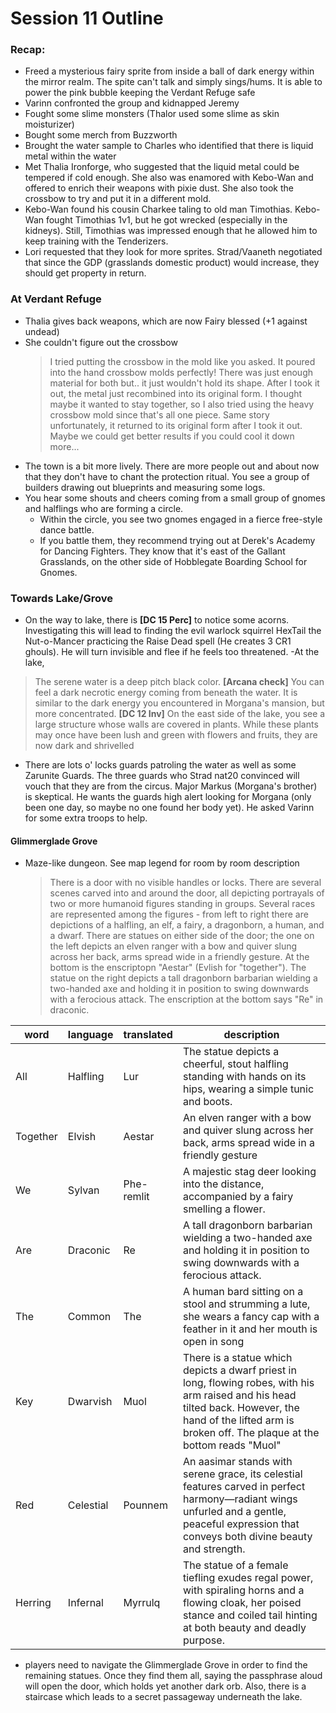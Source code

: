 # Session 11 Outline
### Recap:
  - Freed a mysterious fairy sprite from inside a ball of dark energy within the mirror realm. The spite can't talk and simply sings/hums. It is able to power the pink bubble keeping the Verdant Refuge safe
  - Varinn confronted the group and kidnapped Jeremy 
  - Fought some slime monsters (Thalor used some slime as skin moisturizer)
  - Bought some merch from Buzzworth
  - Brought the water sample to Charles who identified that there is liquid metal within the water
  - Met Thalia Ironforge, who suggested that the liquid metal could be tempered if cold enough. She also was enamored with Kebo-Wan and offered to enrich their weapons with pixie dust. She also took the crossbow to try and put it in a different mold.
  - Kebo-Wan found his cousin Charkee taling to old man Timothias. Kebo-Wan fought Timothias 1v1, but he got wrecked (especially in the kidneys). Still, Timothias was impressed enough that he allowed him to keep training with the Tenderizers. 
  - Lori requested that they look for more sprites. Strad/Vaaneth negotiated that since the GDP (grasslands domestic product) would increase, they should get property in return.
### At Verdant Refuge
- Thalia gives back weapons, which are now Fairy blessed (+1 against undead)
- She couldn't figure out the crossbow
  > I tried putting the crossbow in the mold like you asked. It poured into the hand crossbow molds perfectly! There was just enough material for both but.. it just wouldn't hold its shape. After I took it out, the metal just recombined into its original form. I thought maybe it wanted to stay together, so I also tried using the heavy crossbow mold since that's all one piece. Same story unfortunately, it returned to its original form after I took it out. Maybe we could get better results if you could cool it down more...  
- The town is a bit more lively. There are more people out and about now that they don't have to chant the protection ritual. You see a group of builders drawing out blueprints and measuring some logs. 
- You hear some shouts and cheers coming from a small group of gnomes and halflings who are forming a circle. 
  - Within the circle, you see two gnomes engaged in a fierce free-style dance battle. 
  - If you battle them, they recommend trying out at Derek's Academy for Dancing Fighters. They know that it's east of the Gallant Grasslands, on the other side of Hobblegate Boarding School for Gnomes.  
### Towards Lake/Grove
- On the way to lake, there is **[DC 15 Perc]** to notice some acorns. Investigating this will lead to finding the evil warlock squirrel HexTail the Nut-o-Mancer practicing the Raise Dead spell (He creates 3 CR1 ghouls). He will turn invisible and flee if he feels too threatened.
-At the lake, 
> The serene water is a deep pitch black color. **[Arcana check]** You can feel a dark necrotic energy coming from beneath the water. It is similar to the dark energy you encountered in Morgana's mansion, but more concentrated. **[DC 12 Inv]** On the east side of the lake, you see a large structure whose walls are covered in plants. While these plants may once have been lush and green with flowers and fruits, they are now dark and shrivelled
- There are lots o' locks guards patroling the water as well as some Zarunite Guards. The three guards who Strad nat20 convinced will vouch that they are from the circus.  Major Markus (Morgana's brother) is skeptical. He wants the guards high alert looking for Morgana (only been one day, so maybe no one found her body yet). He asked Varinn for some extra troops to help.  

#### **Glimmerglade Grove**
- Maze-like dungeon. See map legend for room by room description
  > There is a door with no visible handles or locks. There are several scenes carved into and around the door, all depicting portrayals of two or more humanoid figures
standing in groups. Several races are represented among the figures - from left to right there are depictions of a halfling, an elf, a fairy, a dragonborn, a human, and a dwarf. There are statues on either side of the door; the one on the left depicts an elven ranger with a bow and quiver slung across her back, arms spread wide in a friendly gesture. At the bottom is the enscriptopn "Aestar" (Evlish for "together"). The statue on the right depicts a tall dragonborn barbarian wielding a two-handed axe and holding it in position to swing downwards with a ferocious attack. The enscription at the bottom says "Re" in draconic. 

| word | language | translated| description |
|- | - | - | -|
| All | Halfling | Lur |   The statue depicts a cheerful, stout halfling standing with hands on its hips, wearing a simple tunic and boots.  |
| Together | Elvish | Aestar | An elven ranger with a bow and quiver slung across her back, arms spread wide in a friendly gesture|
| We | Sylvan | Phe-remlit | A majestic stag deer looking into the distance, accompanied by a fairy smelling a flower. |
| Are | Draconic | Re | A tall dragonborn barbarian wielding a two-handed axe and holding it in position to swing downwards with a ferocious attack. |
| The | Common | The | A human bard sitting on a stool and strumming a lute, she wears a fancy cap with a feather in it and her mouth is open in song |
| Key | Dwarvish | Muol | There is a statue which depicts a dwarf priest in long, flowing robes, with his arm raised and his head tilted back. However, the hand of the lifted arm is broken off. The plaque at the bottom reads "Muol" |
| Red | Celestial | Pounnem | An aasimar stands with serene grace, its celestial features carved in perfect harmony—radiant wings unfurled and a gentle, peaceful expression that conveys both divine beauty and  strength. |
| Herring | Infernal | Myrrulq| The statue of a female tiefling exudes regal power, with spiraling horns and a flowing cloak, her poised stance and coiled tail hinting at both beauty and deadly purpose.|

- players need to navigate the Glimmerglade Grove in order to find the remaining statues. Once they find them all, saying the passphrase aloud will open the door, which holds yet another dark orb. Also, there is a staircase which leads to a secret passageway underneath the lake. 

&nbsp;